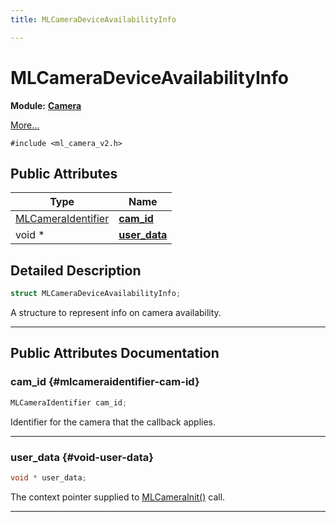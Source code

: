 ```yaml
---
title: MLCameraDeviceAvailabilityInfo

---
```


# MLCameraDeviceAvailabilityInfo

**Module:** **[Camera](/versioned_docs/version-02-Aug-2023/api-ref/api/Modules/group___camera/group___camera.md)**



 [More...](#detailed-description)


`#include <ml_camera_v2.h>`

## Public Attributes

| Type           | Name           |
| -------------- | -------------- |
| [MLCameraIdentifier](/versioned_docs/version-02-Aug-2023/api-ref/api/Modules/group___camera/group___camera.md#enums-mlcameraidentifier) | **[cam_id](/versioned_docs/version-02-Aug-2023/api-ref/api/Modules/group___camera/struct_m_l_camera_device_availability_info.md#mlcameraidentifier-cam-id)**  |
| void * | **[user_data](/versioned_docs/version-02-Aug-2023/api-ref/api/Modules/group___camera/struct_m_l_camera_device_availability_info.md#void-user-data)**  |

## Detailed Description

```cpp
struct MLCameraDeviceAvailabilityInfo;
```


A structure to represent info on camera availability. 





-----------
## Public Attributes Documentation

### cam_id {#mlcameraidentifier-cam-id}

```cpp
MLCameraIdentifier cam_id;
```


Identifier for the camera that the callback applies. 





-----------

### user_data {#void-user-data}

```cpp
void * user_data;
```


The context pointer supplied to [MLCameraInit()](/versioned_docs/version-02-Aug-2023/api-ref/api/Modules/group___camera/group___camera.md#mlresult-mlcamerainit) call. 





-----------


